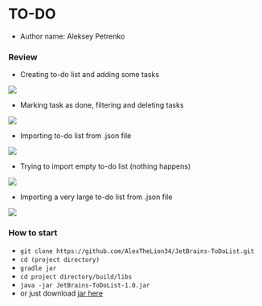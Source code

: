 # TO-DO #
* Author name: Aleksey Petrenko

### Review ###

* Creating to-do list and adding some tasks

![](https://media.giphy.com/media/Y1AdQoaB34wk5Qa3XK/giphy.gif)

* Marking task as done, filtering and deleting tasks

![](https://media.giphy.com/media/KetX9mxwm5LxKTPIUd/giphy.gif)

* Importing to-do list from .json file

![](https://media.giphy.com/media/iE3x2X4iTlnRxX4DHf/giphy.gif)

* Trying to import empty to-do list (nothing happens)

![](https://media.giphy.com/media/U71kDMRrwnl7ySpL2N/giphy.gif)

* Importing a very large to-do list from .json file

![](https://media.giphy.com/media/frMhnIc58hYknTj0dk/giphy.gif)

### How to start ###
* `git clone https://github.com/AlexTheLion34/JetBrains-ToDoList.git`
* `cd (project directory)`
* `gradle jar`
* `cd project directory/build/libs`
* `java -jar JetBrains-ToDoList-1.0.jar`
* or just download [jar here](https://drive.google.com/file/d/1i-6AH4lHoRDD46Uorxfjd1GnuuDOC3SH/view?usp=sharing)
